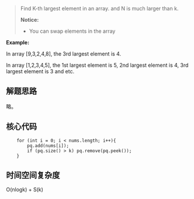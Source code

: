 > Find K-th largest element in an array. and N is much larger than k.
>
> **Notice:** 
>+ You can swap elements in the array

**Example:** 

In array [9,3,2,4,8], the 3rd largest element is 4.

In array [1,2,3,4,5], the 1st largest element is 5, 2nd largest element is 4, 3rd largest element is 3 and etc.

## 解题思路

略。

## 核心代码

        for (int i = 0; i < nums.length; i++){
            pq.add(nums[i]);
            if (pq.size() > k) pq.remove(pq.peek());
        }

## 时间空间复杂度

O(nlogk) + S(k)





